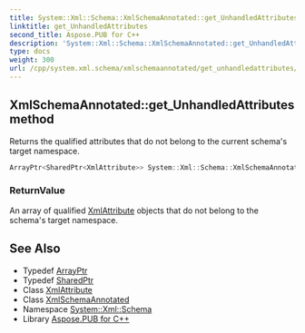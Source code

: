 ```yaml
---
title: System::Xml::Schema::XmlSchemaAnnotated::get_UnhandledAttributes method
linktitle: get_UnhandledAttributes
second_title: Aspose.PUB for C++
description: 'System::Xml::Schema::XmlSchemaAnnotated::get_UnhandledAttributes method. Returns the qualified attributes that do not belong to the current schema''s target namespace in C++.'
type: docs
weight: 300
url: /cpp/system.xml.schema/xmlschemaannotated/get_unhandledattributes/
---
```

## XmlSchemaAnnotated::get_UnhandledAttributes method


Returns the qualified attributes that do not belong to the current schema's target namespace.

```cpp
ArrayPtr<SharedPtr<XmlAttribute>> System::Xml::Schema::XmlSchemaAnnotated::get_UnhandledAttributes()
```


### ReturnValue

An array of qualified [XmlAttribute](../../../system.xml/xmlattribute/) objects that do not belong to the schema's target namespace.

## See Also

* Typedef [ArrayPtr](../../../system/arrayptr/)
* Typedef [SharedPtr](../../../system/sharedptr/)
* Class [XmlAttribute](../../../system.xml/xmlattribute/)
* Class [XmlSchemaAnnotated](../)
* Namespace [System::Xml::Schema](../../)
* Library [Aspose.PUB for C++](../../../)
